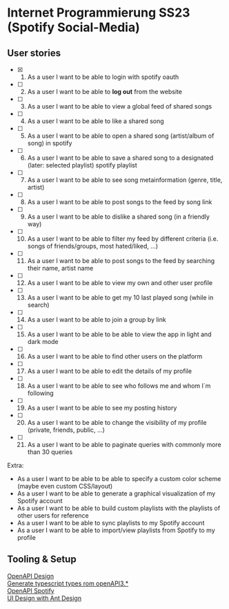 # Internet Programmierung SS23 (Spotify Social-Media)

## User stories

- [x] 1. As a user I want to be able to login with spotify oauth
- [ ] 2. As a user I want to be able to **log out** from the website 
- [ ] 3. As a user I want to be able to view a global feed of shared songs
- [ ] 4. As a user I want to be able to like a shared song
- [ ] 5. As a user I want to be able to open a shared song (artist/album of song) in spotify
- [ ] 6. As a user I want to be able to save a shared song to a designated (later: selected playlist) spotify playlist
- [ ] 7. As a user I want to be able to see song metainformation (genre, title, artist)
- [ ] 8. As a user I want to be able to post songs to the feed by song link
- [ ] 9. As a user I want to be able to dislike a shared song (in a friendly way)
- [ ] 10. As a user I want to be able to filter my feed by different criteria (i.e. songs of friends/groups, most hated/liked, ...)
- [ ] 11. As a user I want to be able to post songs to the feed by searching their name, artist name
- [ ] 12. As a user I want to be able to view my own and other user profile
- [ ] 13. As a user I want to be able to get my 10 last played song (while in search)
- [ ] 14. As a user I want to be able to join a group by link
- [ ] 15. As a user I want to be able to be able to view the app in light and dark mode
- [ ] 16. As a user I want to be able to find other users on the platform
- [ ] 17. As a user I want to be able to edit the details of my profile
- [ ] 18. As a user I want to be able to see who follows me and whom I´m following
- [ ] 19. As a user I want to be able to see my posting history
- [ ] 20. As a user I want to be able to change the visibility of my profile (private, friends, public, ...)
- [ ] 21. As a user I want to be able to paginate queries with commonly more than 30 queries

Extra:

- As a user I want to be able to be able to specify a custom color scheme (maybe even custom CSS/layout)
- As a user I want to be able to generate a graphical visualization of my Spotify account
- As a user I want to be able to build custom playlists with the playlists of other users for reference
- As a user I want to be able to sync playlists to my Spotify account
- As a user I want to be able to import/view playlists from Spotify to my profile

## Tooling & Setup

[OpenAPI Design](https://stoplight.io/studio) \
[Generate typescript types rom openAPI3.\*](https://github.com/drwpow/openapi-typescript) \
[OpenAPI Spotify](https://github.com/sonallux/spotify-web-api) \
[UI Design with Ant Design](https://ant.design/)
